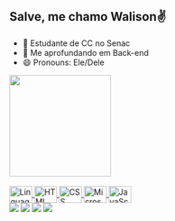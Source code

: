 ## Salve, me chamo Walison✌️
- 🌱 Estudante de CC no Senac
- 🔭 Me aprofundando em Back-end
- 😄 Pronouns: Ele/Dele
<div>
  <a href="http">
    <img height="180em" src="https://github-readme-stats.vercel.app/api?username=WMB25&show_icons=true&bg_color=00000000"/>
     <!--   <img height="180em" src="https://github.com/user-attachments/assets/3669264d-9778-41c9-8757-9d1ec26724b1"/>
<img height="180em" src="https://github-readme-stats.vercel.app/api/top-langs/?username=WMB25&hide_progress=true"/>-->
</div>
    <div style="display: inline_block">
      <br>
      <img align="center" alt="Linguagem C" height="30" width="40" src="https://img.icons8.com/?size=100&id=40670&format=png&color=000000">
      <img align="center" alt="HTML" height="30" width="40" src="https://img.icons8.com/?size=100&id=20909&format=png&color=000000">
      <img align="center" alt="CSS" height="30" width="40" src="https://img.icons8.com/?size=100&id=7gdY5qNXaKC0&format=png&color=000000">
      <img align="center" alt="Microsoft Exel" height="30" width="40" src="https://img.icons8.com/?size=100&id=UECmBSgBOvPT&format=png&color=000000">
      <img align="center" alt="JavaScript" height="30" width="40" src="https://img.icons8.com/?size=100&id=108784&format=png&color=000000">
      <div/>
        <div></div>
        <div>
          <a href="https://www.linkedin.com/checkpoint/lg/login-submit" target="_blank"><img src="https://img.shields.io/badge/LinkedIn-0077B5?style=for-the-badge&logo=linkedin&logoColor=white" target="_blank"></a>
          <a href="https://x.com/WalisonBraz" target="_blank"><img src="https://img.shields.io/badge/Twitter-1DA1F2?style=for-the-badge&logo=twitter&logoColor=white" target="_blank"></a>
          <a href="https://www.linkedin.com/checkpoint/lg/login-submit" target="_blank"><img src="https://img.shields.io/badge/LinkedIn-0077B5?style=for-the-badge&logo=linkedin&logoColor=white" target="_blank"></a>
          <a href="https://www.instagram.com/walison25.0/" target="_blank"><img src="https://img.shields.io/badge/Instagram-E4405F?style=for-the-badge&logo=instagram&logoColor=white" target="_blank"></a>
        </div>
